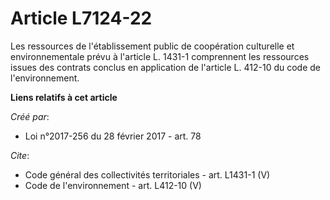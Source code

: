 # Article L7124-22

Les ressources de l'établissement public de coopération culturelle et environnementale prévu à l'article L. 1431-1
comprennent les ressources issues des contrats conclus en application de l'article L. 412-10 du code de l'environnement.

**Liens relatifs à cet article**

_Créé par_:

  - Loi n°2017-256 du 28 février 2017 - art. 78

_Cite_:

  - Code général des collectivités territoriales - art. L1431-1 (V)
  - Code de l'environnement - art. L412-10 (V)
